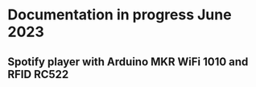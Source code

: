 # Documentation in progress June 2023

## Spotify player with Arduino MKR WiFi 1010 and RFID RC522

